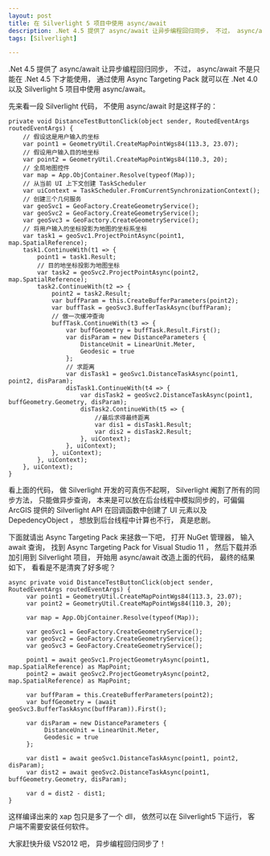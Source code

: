```yaml
---
layout: post
title: 在 Silverlight 5 项目中使用 async/await
description: .Net 4.5 提供了 async/await 让异步编程回归同步， 不过， async/await 不是只能在 .Net 4.5 下才能使用， 通过使用 Async Targeting Pack 就可以在 .Net 4.0 以及 Silverlight 5 项目中使用 async/await。
tags: [Silverlight]

---
```


.Net 4.5 提供了 async/await 让异步编程回归同步， 不过， async/await 不是只能在 .Net 4.5 下才能使用， 通过使用 Async Targeting Pack 就可以在 .Net 4.0 以及 Silverlight 5 项目中使用 async/await。

先来看一段 Silverlight 代码， 不使用 async/await 时是这样子的：

	private void DistanceTestButtonClick(object sender, RoutedEventArgs routedEventArgs) {
		// 假设这是用户输入的坐标
		var point1 = GeometryUtil.CreateMapPointWgs84(113.3, 23.07);
		// 假设用户输入目的地坐标
		var point2 = GeometryUtil.CreateMapPointWgs84(110.3, 20);
		// 全局地图控件
		var map = App.ObjContainer.Resolve(typeof(Map));
		// 从当前 UI 上下文创建 TaskScheduler
		var uiContext = TaskScheduler.FromCurrentSynchronizationContext();
		// 创建三个几何服务
		var geoSvc1 = GeoFactory.CreateGeometryService();
		var geoSvc2 = GeoFactory.CreateGeometryService();
		var geoSvc3 = GeoFactory.CreateGeometryService();
		// 将用户输入的坐标投影为地图的坐标系坐标
		var task1 = geoSvc1.ProjectPointAsync(point1, map.SpatialReference);
		task1.ContinueWith(t1 => {
			point1 = task1.Result;
			// 目的地坐标投影为地图坐标
			var task2 = geoSvc2.ProjectPointAsync(point2, map.SpatialReference);
			task2.ContinueWith(t2 => {
				point2 = task2.Result;
				var buffParam = this.CreateBufferParameters(point2);
				var buffTask = geoSvc3.BufferTaskAsync(buffParam);
				// 做一次缓冲查询
				buffTask.ContinueWith(t3 => {
					var buffGeometry = buffTask.Result.First();
					var disParam = new DistanceParameters {
						DistanceUnit = LinearUnit.Meter,
						Geodesic = true
					};
					// 求距离
					var disTask1 = geoSvc1.DistanceTaskAsync(point1, point2, disParam);
					disTask1.ContinueWith(t4 => {
						var disTask2 = geoSvc2.DistanceTaskAsync(point1, buffGeometry.Geometry, disParam);
						disTask2.ContinueWith(t5 => {
							//最后求得最终距离
							var dis1 = disTask1.Result;
							var dis2 = disTask2.Result;
						}, uiContext);
					}, uiContext);
				}, uiContext);
			}, uiContext);
		}, uiContext);
	}

看上面的代码， 做 Silverlight 开发的可真伤不起啊， Silverlight 阉割了所有的同步方法， 只能做异步查询， 本来是可以放在后台线程中模拟同步的，可偏偏 ArcGIS 提供的 Silverlight API 在回调函数中创建了 UI 元素以及 DepedencyObject ， 想放到后台线程中计算也不行， 真是悲剧。

下面就请出 Async Targeting Pack 来拯救一下吧， 打开 NuGet 管理器， 输入 await 查询， 找到 Async Targeting Pack for Visual Studio 11 ， 然后下载并添加引用到 Silverlight 项目， 开始用 async/await 改造上面的代码， 最终的结果如下， 看看是不是清爽了好多呢？

	async private void DistanceTestButtonClick(object sender, RoutedEventArgs routedEventArgs) {
		 var point1 = GeometryUtil.CreateMapPointWgs84(113.3, 23.07);
		 var point2 = GeometryUtil.CreateMapPointWgs84(110.3, 20);
	 
		 var map = App.ObjContainer.Resolve(typeof(Map));
	 
		 var geoSvc1 = GeoFactory.CreateGeometryService();
		 var geoSvc2 = GeoFactory.CreateGeometryService();
		 var geoSvc3 = GeoFactory.CreateGeometryService();
	 
		 point1 = await geoSvc1.ProjectGeometryAsync(point1, map.SpatialReference) as MapPoint;
		 point2 = await geoSvc2.ProjectGeometryAsync(point2, map.SpatialReference) as MapPoint;
	 
		 var buffParam = this.CreateBufferParameters(point2);
		 var buffGeometry = (await geoSvc3.BufferTaskAsync(buffParam)).First();
	 
		 var disParam = new DistanceParameters {
			  DistanceUnit = LinearUnit.Meter,
			  Geodesic = true
		 };
	 
		 var dist1 = await geoSvc1.DistanceTaskAsync(point1, point2, disParam);
		 var dist2 = await geoSvc2.DistanceTaskAsync(point1, buffGeometry.Geometry, disParam);
	 
		 var d = dist2 - dist1;
	}

这样编译出来的 xap 包只是多了一个 dll， 依然可以在 Silverlight5 下运行， 客户端不需要安装任何软件。

大家赶快升级 VS2012 吧， 异步编程回归同步了！ 